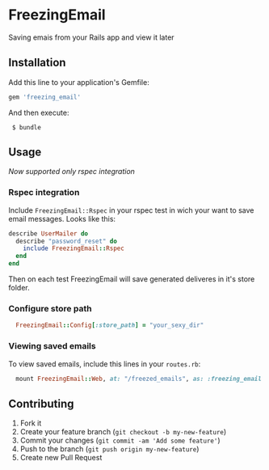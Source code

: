 # FreezingEmail

Saving emais from your Rails app and view it later

## Installation

Add this line to your application's Gemfile:

```ruby
gem 'freezing_email'
```

And then execute:

```
 $ bundle
```

## Usage

*Now supported only rspec integration*

### Rspec integration

Include `FreezingEmail::Rspec` in your rspec test in wich your want to
save email messages. Looks like this:

```ruby
describe UserMailer do
  describe "password_reset" do
    include FreezingEmail::Rspec 
  end
end
```

Then on each test FreezingEmail will save generated deliveres in it's
store folder.

### Configure store path

```ruby
  FreezingEmail::Config[:store_path] = "your_sexy_dir"
```

### Viewing saved emails

To view saved emails, include this lines in your `routes.rb`:

```ruby
  mount FreezingEmail::Web, at: "/freezed_emails", as: :freezing_email
```


## Contributing

1. Fork it
2. Create your feature branch (`git checkout -b my-new-feature`)
3. Commit your changes (`git commit -am 'Add some feature'`)
4. Push to the branch (`git push origin my-new-feature`)
5. Create new Pull Request
